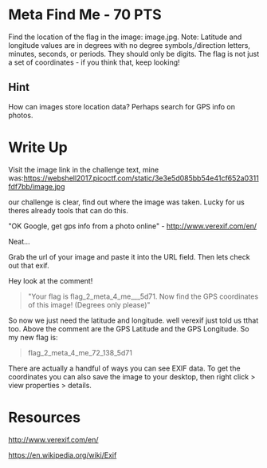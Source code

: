 # Meta Find Me - 70 PTS
Find the location of the flag in the image: image.jpg. Note: Latitude and longitude values are in degrees with no degree symbols,/direction letters, minutes, seconds, or periods. They should only be digits. The flag is not just a set of coordinates - if you think that, keep looking!

## Hint
How can images store location data? Perhaps search for GPS info on photos.

# Write Up
Visit the image link in the challenge text, mine was:https://webshell2017.picoctf.com/static/3e3e5d085bb54e41cf652a0311fdf7bb/image.jpg

our challenge is clear, find out where the image was taken. Lucky for us theres already tools that can do this.

"OK Google, get gps info from a photo online" - http://www.verexif.com/en/

Neat...

Grab the url of your image and paste it into the URL field. Then lets check out that exif. 

Hey look at the comment!

>"Your flag is flag_2_meta_4_me_<lat>_<lon>_5d71. Now find the GPS coordinates of this image! (Degrees only please)"

So now we just need the latitude and longitude. well verexif just told us tthat too. Above the comment are the GPS Latitude and the GPS Longitude. So my new flag is:

>flag_2_meta_4_me_72_138_5d71

There are actually a handful of ways you can see EXIF data. To get the coordinates you can also save the image to your desktop, then right click > view properties > details. 

# Resources
http://www.verexif.com/en/

https://en.wikipedia.org/wiki/Exif
